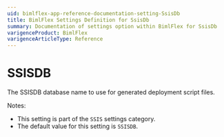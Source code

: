 ```yaml
---
uid: bimlflex-app-reference-documentation-setting-SsisDb
title: BimlFlex Settings Definition for SsisDb
summary: Documentation of settings option within BimlFlex for SsisDb
varigenceProduct: BimlFlex
varigenceArticleType: Reference
---
```


# SSISDB

The SSISDB database name to use for generated deployment script files.

Notes:
* This setting is part of the `SSIS` settings category.
* The default value for this setting is `SSISDB`.